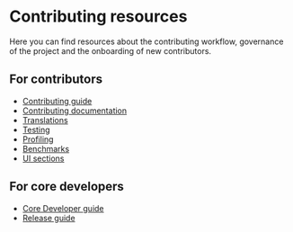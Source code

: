 # Contributing resources

Here you can find resources about the contributing workflow, governance of the
project and the onboarding of new contributors.

## For contributors

- [Contributing guide](./contributing)
- [Contributing documentation](./documentation/index)
- [Translations](./translations)
- [Testing](./testing)
- [Profiling](./profiling)
- [Benchmarks](./benchmarks)
- [UI sections](./ui_sections/index)

## For core developers

- [Core Developer guide](./core_dev_guide)
- [Release guide](./release)
